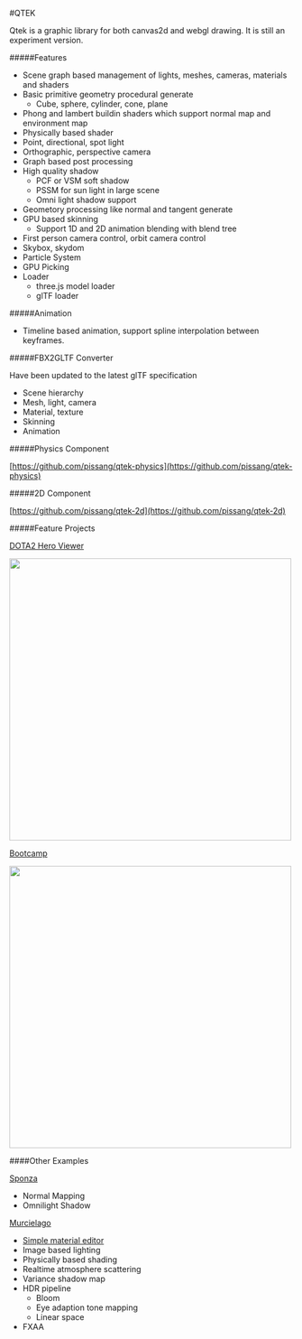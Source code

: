 #QTEK

Qtek is a graphic library for both canvas2d and webgl drawing. It is still an experiment version.

#####Features 

+ Scene graph based management of lights, meshes, cameras, materials and shaders
+ Basic primitive geometry procedural generate
    + Cube, sphere, cylinder, cone, plane
+ Phong and lambert buildin shaders which support normal map and environment map
+ Physically based shader
+ Point, directional, spot light
+ Orthographic, perspective camera
+ Graph based post processing
+ High quality shadow
    + PCF or VSM soft shadow
    + PSSM for sun light in large scene
    + Omni light shadow support
+ Geometory processing like normal and tangent generate
+ GPU based skinning
    + Support 1D and 2D animation blending with blend tree
+ First person camera control, orbit camera control
+ Skybox, skydom
+ Particle System
+ GPU Picking
+ Loader
	+ three.js model loader
	+ glTF loader

#####Animation
+ Timeline based animation, support spline interpolation between keyframes.

#####FBX2GLTF Converter

Have been updated to the latest glTF specification

+ Scene hierarchy
+ Mesh, light, camera
+ Material, texture
+ Skinning
+ Animation

#####Physics Component

[https://github.com/pissang/qtek-physics](https://github.com/pissang/qtek-physics)

#####2D Component

[https://github.com/pissang/qtek-2d](https://github.com/pissang/qtek-2d)

#####Feature Projects

[DOTA2 Hero Viewer](https://github.com/pissang/dota2hero)

<a href="http://efe.baidu.com/webgl/dota2hero/#/heroes" target="_blank">
<img src="http://pictures-shenyi.qiniudn.com/dota2hero-2.jpg" width="500px"></img>
</a>

[Bootcamp](https://github.com/pissang/qtek-bootcamp/)

<a href="http://efe.baidu.com/webgl/bootcamp/" target="_blank">
<img src="http://pictures-shenyi.qiniudn.com/bootcamp-1.jpg" width="500px"></img>
</a>

####Other Examples

[Sponza](http://pissang.github.io/qtek/sponza/)

+ Normal Mapping
+ Omnilight Shadow 

[Murcielago](http://pissang.github.io/qtek/murcielago)

+ [Simple material editor](http://pissang.github.io/qtek/murcielago/editor.html)
+ Image based lighting
+ Physically based shading
+ Realtime atmosphere scattering
+ Variance shadow map
+ HDR pipeline
    + Bloom
    + Eye adaption tone mapping
    + Linear space
+ FXAA